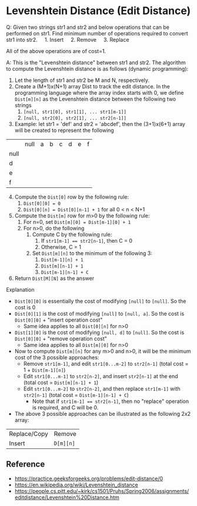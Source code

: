 # Levenshtein Distance (Edit Distance)

Q: Given two strings str1 and str2 and below operations that can be performed on str1. Find minimum number of operations required to convert str1 into str2.
    1. Insert
    2. Remove
    3. Replace

All of the above operations are of cost=1.

A: This is the "Levenshtein distance" between str1 and str2. The algorithm to compute the Levenshtein distance is as follows (dynamic programming):

1.  Let the length of str1 and str2 be M and N, respectively. 
2.  Create a (M+1)x(N+1) array Dist to track the edit distance. In the programming language where the array index starts with 0, we define `Dist[m][n]` as the Levenshtein distance between the following two strings
    1.  `[null, str1[0], str1[1], ... str1[m-1]]`
    2.  `[null, str2[0], str2[1], ... str2[n-1]]`
3.  Example: let str1 = 'def' and str2 = 'abcdef', then the (3+1)x(6+1) array will be created to represent the following

|     |     |     |     |     |     |     |     |
| --- | --- | --- | --- | --- | --- | --- | --- |
|     | null| a   | b   | c   | d   | e   | f   |
| null|     |     |     |     |     |     |     |
| d   |     |     |     |     |     |     |     |
| e   |     |     |     |     |     |     |     |
| f   |     |     |     |     |     |     |     |

4.  Compute the `Dist[0]` row by the following rule:
    1.  `Dist[0][0] = 0`
    2.  `Dist[0][n] = Dist[0][n-1] + 1` for all 0 < n < N+1
5.  Compute the `Dist[m]` row for m>0 by the following rule:
    1.  For n=0, set `Dist[m][0] = Dist[m-1][0] + 1`
    2.  For n>0, do the following
        1.  Compute C by the following rule:
            1.  If `str1[m-1] == str2[n-1]`, then C = 0
            2.  Otherwise, C = 1
        2.  Set `Dist[m][n]` to the minimum of the following 3:
            1.  `Dist[m-1][n] + 1`
            2.  `Dist[m][n-1] + 1`
            3.  `Dist[m-1][n-1] + C`
6.  Return `Dist[M][N]` as the answer

Explanation

* `Dist[0][0]` is essentially the cost of modifying `[null]` to `[null]`. So the cost is 0
* `Dist[0][1]` is the cost of modifying `[null]` to `[null, a]`. So the cost is `Dist[0][0]` + "insert operation cost"
    * Same idea applies to all `Dist[0][n]` for n>0
* `Dist[1][0]` is the cost of modifying `[null, d]` to `[null]`. So the cost is `Dist[0][0]` + "remove operation cost" 
    * Same idea applies to all `Dist[m][0]` for n>0
* Now to compute `Dist[m][n]` for any m>0 and n>0, it will be the minimum cost of the 3 possible approaches:
    * Remove `str1[m-1]`, and edit `str1[0...m-2]` to `str2[n-1]` (total cost = 1 + `Dist[m-1][n]`)
    * Edit `str1[0...m-1]` to `str2[n-2]`, and insert `str2[n-1]` at the end (total cost = `Dist[m][n-1] + 1`)
    * Edit `str1[0...m-2]` to `str2[n-2]`, and then replace `str1[m-1]` with `str2[n-1]` (total cost = `Dist[m-1][n-1] + C`)
        * Note that if `str1[m-1] == str2[n-1]`, then no "replace" operation is required, and C will be 0.
* The above 3 possible approaches can be illustrated as the following 2x2 array:

|     |     |
| --- | --- |
| Replace/Copy | Remove |
| Insert | `D[m][n]` |

## Reference

* <https://practice.geeksforgeeks.org/problems/edit-distance/0>
* <https://en.wikipedia.org/wiki/Levenshtein_distance>
* <https://people.cs.pitt.edu/~kirk/cs1501/Pruhs/Spring2006/assignments/editdistance/Levenshtein%20Distance.htm>
